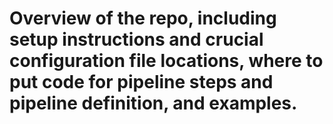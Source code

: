 # Overview of the repo, including setup instructions and crucial configuration file locations, where to put code for pipeline steps and pipeline definition, and examples. 